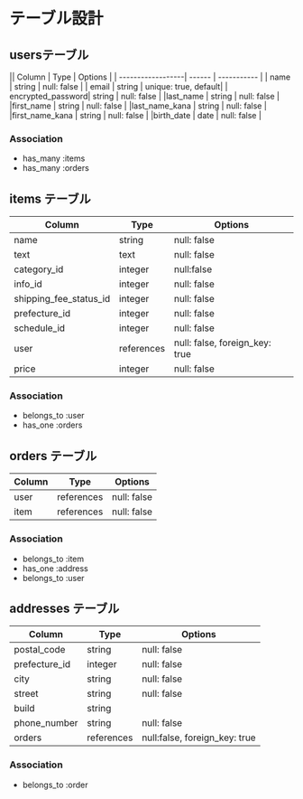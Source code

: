 # テーブル設計

## usersテーブル

|| Column           | Type   | Options     |
| ------------------| ------ | ----------- |
| name              | string | null: false |
| email             | string | unique: true, default|
| encrypted_password| string | null: false |
|last_name          | string | null: false |
|first_name         | string | null: false |
|last_name_kana     | string | null: false |
|first_name_kana    | string | null: false |
|birth_date         | date   | null: false |




### Association
- has_many :items
- has_many :orders

## items テーブル

| Column               | Type     | Options                       |
|----------------------| ---------| ------------------------------|
|name                  | string   | null: false                   |
|text                  | text     | null: false                   |
|category_id           | integer  | null:false                    |
|info_id               | integer  | null: false                   |
|shipping_fee_status_id|integer   | null: false                   |
|prefecture_id         |integer   | null: false                   |
|schedule_id           |integer   | null: false                   |
|user                  |references| null: false, foreign_key: true|
|price                 | integer  | null: false                   |

### Association
- belongs_to :user
- has_one :orders

## orders テーブル

| Column  |     Type   | Options     |
| --------| ---------- | ----------- |
| user    | references | null: false |
| item    | references | null: false |

### Association
- belongs_to :item
- has_one :address
- belongs_to :user

## addresses テーブル

 Column         | Type      | Options     |
| --------------| --------- | ----------- |
|postal_code    | string    | null: false |
|prefecture_id  | integer   | null: false |
|city           | string    | null: false |
|street         | string    | null: false |
|build          | string    |             | 
|phone_number   | string    | null: false |
|orders         | references|null:false, foreign_key: true|

### Association
- belongs_to :order